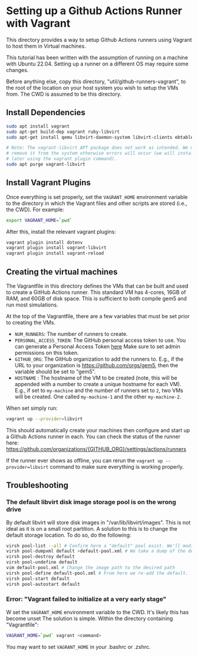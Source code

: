 # Setting up a Github Actions Runner with Vagrant

This directory provides a way to setup Github Actions runners using Vagrant to host them in Virtual machines.

This tutorial has been written with the assumption of running on a machine with Ubuntu 22.04.
Setting up a runner on a different OS may require some changes.

Before anything else, copy this directory, "util/github-runners-vagrant", to the root of the location on your host system you wish to setup the VMs from.
The CWD is assumed to be this directory.

## Install Dependencies

```sh
sudo apt install vagrant
sudo apt-get build-dep vagrant ruby-libvirt
sudo apt-get install qemu libvirt-daemon-system libvirt-clients ebtables dnsmasq-base libxslt-dev libxml2-dev libvirt-dev zlib1g-dev ruby-dev

# Note: The vagrant-libvirt APT package does not work as intended. We must
# remove it from the system otherwise errors will occur (we will install it
# later using the vagrant plugin command).
sudo apt purge vagrant-libvirt
```

## Install Vagrant Plugins

Once everything is set properly, set the `VAGRANT_HOME` environment variable to the directory in which the Vagrant files and other scripts are stored (i.e., the CWD).
For example:

```sh
export VAGRANT_HOME=`pwd`
```

After this, install the relevant vagrant plugins:

``` sh
vagrant plugin install dotenv
vagrant plugin install vagrant-libvirt
vagrant plugin install vagrant-reload
```

## Creating the virtual machines

The Vagrantfile in this directory defines the VMs that can be built and used to create a GitHub Actions runner.
This standard VM has 4-cores, 16GB of RAM, and 60GB of disk space.
This is sufficient to both compile gem5 and run most simulations.

At the top of the Vagrantfile, there are a few variables that must be set prior to creating the VMs.

* `NUM_RUNNERS`: The number of runners to create.
* `PERSONAL_ACCESS_TOKEN`: The GitHub personal access token to use.
You can generate a Personal Access Token [here](https://github.com/settings/tokens)
Make sure to set admin permissions on this token.
* `GITHUB_ORG`: The GitHub organization to add the runners to.
E.g., if the URL to your organization is https://github.com/orgs/gem5, then the variable should be set to "gem5".
* `HOSTNAME` : The hostname of the VM to be created (note, this will be appended with a number to create a unique hostname for each VM).
E.g., if set to `my-machine` and the number of runners set to `2`, two VMs will be created.
One called `my-machine-1` and the other `my-machine-2`.

When set simply run:

```sh
vagrant up --provider=libvirt
```

This should automatically create your machines then configure and start up a Github Actions runner in each.
You can check the status of the runner here: https://github.com/organizations/{GITHUB_ORG}/settings/actions/runners

If the runner ever shows as offline, you can rerun the `vagrant up --provider=libvirt` command to make sure everything is working properly.

## Troubleshooting

### The default libvirt disk image storage pool is on the wrong drive

By default libvirt will store disk images in "/var/lib/libvirt/images".
This is not ideal as it is on a small root partition.
A solution to this is to change the default storage location.
To do so, do the following:

```sh
virsh pool-list --all # Confirm here a "default" pool exist. We'll modify this.
virsh pool-dumpxml default >default-pool.xml # We take a dump of the default then removed it.
virsh pool-destroy default
virsh pool-undefine default
vim default-pool.xml # Change the image path to the desired path
virsh pool-define default-pool.xml # From here we re-add the default.
virsh pool-start default
virsh pool-autostart default
```

### Error: "Vagrant failed to initialize at a very early stage"

W set the `VAGRANT_HOME` environment variable to the CWD.
It's likely this has become unset The solution is simple.
Within the directory containing "Vagrantfile":

```sh
VAGRANT_HOME=`pwd` vagrant <command>
```

You may want to set `VAGRANT_HOME` in your .bashrc or .zshrc.
